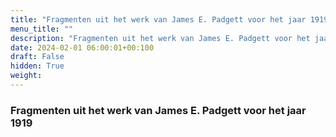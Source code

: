 ```yaml
---
title: "Fragmenten uit het werk van James E. Padgett voor het jaar 1919"
menu_title: ""
description: "Fragmenten uit het werk van James E. Padgett voor het jaar 1919"
date: 2024-02-01 06:00:01+00:100
draft: False
hidden: True
weight:
---
```

### Fragmenten uit het werk van James E. Padgett voor het jaar 1919
